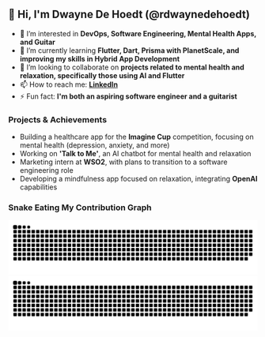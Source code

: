 ## 👋 Hi, I'm Dwayne De Hoedt (@rdwaynedehoedt)

- 👀 I’m interested in **DevOps, Software Engineering, Mental Health Apps, and Guitar**
- 🌱 I’m currently learning **Flutter, Dart, Prisma with PlanetScale, and improving my skills in Hybrid App Development**
- 💞️ I’m looking to collaborate on **projects related to mental health and relaxation, specifically those using AI and Flutter**
- 📫 How to reach me: **[LinkedIn](https://www.linkedin.com/in/rdwaynedehoedt)**
- ⚡ Fun fact: **I'm both an aspiring software engineer and a guitarist**

### Projects & Achievements
- Building a healthcare app for the **Imagine Cup** competition, focusing on mental health (depression, anxiety, and more)
- Working on **'Talk to Me'**, an AI chatbot for mental health and relaxation
- Marketing intern at **WSO2**, with plans to transition to a software engineering role
- Developing a mindfulness app focused on relaxation, integrating **OpenAI** capabilities

### Snake Eating My Contribution Graph
![GitHub Snake animation](https://raw.githubusercontent.com/Platane/snk/output/github-contribution-grid-snake-dark.svg#gh-dark-mode-only)
![GitHub Snake animation](https://raw.githubusercontent.com/Platane/snk/output/github-contribution-grid-snake.svg#gh-light-mode-only)

<!---
rdwaynedehoedt/rdwaynedehoedt is a ✨ special ✨ repository because its `README.md` (this file) appears on your GitHub profile.
You can click the Preview link to take a look at your changes.
--->
